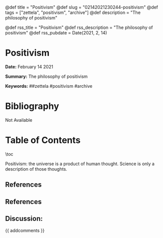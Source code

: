 @def title = "Positivism"
@def slug = "02142021230244-positivism"
@def tags = ["zettela", "positivism", "archive"]
@def description = "The philosophy of positivism"

@def rss_title = "Positivism"
@def rss_description = "The philosophy of positivism"
@def rss_pubdate = Date(2021, 2, 14)


Positivism
=========

**Date:** February 14 2021

**Summary:** The philosophy of positivism

**Keywords:** ##zettela #positivism  #archive

Bibliography
==========

Not Available

Table of Contents
=========

\toc

Positivism: the universe is a product of human thought. Science is only a description of those thoughts.

## References

## References
## Discussion: 

{{ addcomments }}
